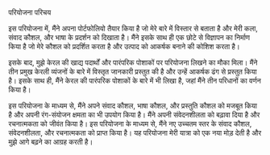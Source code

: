 परियोजना परिचय

इस परियोजना में, मैंने अपना पोर्टफोलियो तैयार किया है जो मेरे बारे में विस्तार से बताता है और मेरी कला, संवाद कौशल, और भाषा के प्रदर्शन को दिखाता है। मैंने इसके साथ ही एक छोटे से विज्ञापन का निर्माण किया है जो मेरे कौशल को प्रदर्शित करता है और उत्पाद को आकर्षक बनाने की कोशिश करता है।

इसके बाद, मुझे केरल की खाद्य पदार्थों और पारंपरिक पोशाकों पर परियोजना लिखने का मौका मिला। मैंने तीन प्रमुख केरली व्यंजनों के बारे में विस्तृत जानकारी प्रस्तुत की है और उन्हें आकर्षक ढंग से प्रस्तुत किया है। इसके साथ ही, मैंने केरल की पारंपरिक पोशाकों के बारे में भी लिखा है, जहां मैंने तीन परिधानों का वर्णन किया है।

इस परियोजना के माध्यम से, मैंने अपने संवाद कौशल, भाषा कौशल, और प्रस्तुति कौशल को मजबूत किया है और अपनी रंग-संयोजन क्षमता का भी उपयोग किया है। मैंने अपनी संवेदनशीलता को बढ़ावा दिया है और रचनात्मकता को जीवंत किया है। इस परियोजना के माध्यम से, मैंने नए उच्चतम स्तर के संवाद कौशल, संवेदनशीलता, और रचनात्मकता को प्राप्त किया है। यह परियोजना मेरी यात्रा को एक नया मोड़ देती है और मुझे आगे बढ़ने का आग्रह करती है।
